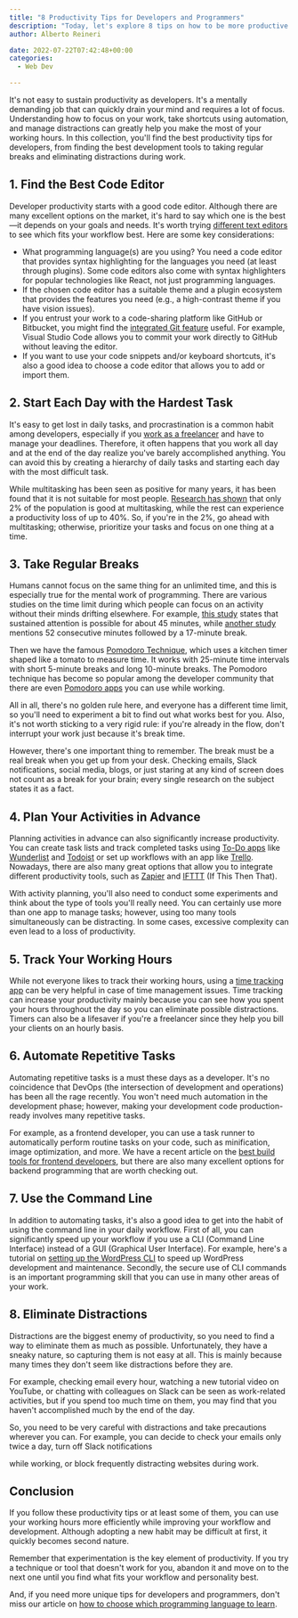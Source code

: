 ```yaml
---
title: "8 Productivity Tips for Developers and Programmers"
description: "Today, let's explore 8 tips on how to be more productive in the world of web development and programming."
author: Alberto Reineri

date: 2022-07-22T07:42:48+00:00
categories:
  - Web Dev

---
```


It's not easy to sustain productivity as developers. It's a mentally demanding job that can quickly drain your mind and requires a lot of focus. Understanding how to focus on your work, take shortcuts using automation, and manage distractions can greatly help you make the most of your working hours. In this collection, you'll find the best productivity tips for developers, from finding the best development tools to taking regular breaks and eliminating distractions during work.

## 1. Find the Best Code Editor

Developer productivity starts with a good code editor. Although there are many excellent options on the market, it's hard to say which one is the best—it depends on your goals and needs. It's worth trying [different text editors][1] to see which fits your workflow best. Here are some key considerations:

- What programming language(s) are you using? You need a code editor that provides syntax highlighting for the languages you need (at least through plugins). Some code editors also come with syntax highlighters for popular technologies like React, not just programming languages.
- If the chosen code editor has a suitable theme and a plugin ecosystem that provides the features you need (e.g., a high-contrast theme if you have vision issues).
- If you entrust your work to a code-sharing platform like GitHub or Bitbucket, you might find the [integrated Git feature](/en/blog/how-to-use-git/) useful. For example, Visual Studio Code allows you to commit your work directly to GitHub without leaving the editor.
- If you want to use your code snippets and/or keyboard shortcuts, it's also a good idea to choose a code editor that allows you to add or import them.

## 2. Start Each Day with the Hardest Task

It's easy to get lost in daily tasks, and procrastination is a common habit among developers, especially if you [work as a freelancer][3] and have to manage your deadlines. Therefore, it often happens that you work all day and at the end of the day realize you've barely accomplished anything. You can avoid this by creating a hierarchy of daily tasks and starting each day with the most difficult task.

While multitasking has been seen as positive for many years, it has been found that it is not suitable for most people. [Research has shown][4] that only 2% of the population is good at multitasking, while the rest can experience a productivity loss of up to 40%. So, if you're in the 2%, go ahead with multitasking; otherwise, prioritize your tasks and focus on one thing at a time.

## 3. Take Regular Breaks

Humans cannot focus on the same thing for an unlimited time, and this is especially true for the mental work of programming. There are various studies on the time limit during which people can focus on an activity without their minds drifting elsewhere. For example, [this study][5] states that sustained attention is possible for about 45 minutes, while [another study][6] mentions 52 consecutive minutes followed by a 17-minute break.

Then we have the famous [Pomodoro Technique][7], which uses a kitchen timer shaped like a tomato to measure time. It works with 25-minute time intervals with short 5-minute breaks and long 10-minute breaks. The Pomodoro technique has become so popular among the developer community that there are even [Pomodoro apps][8] you can use while working.

All in all, there's no golden rule here, and everyone has a different time limit, so you'll need to experiment a bit to find out what works best for you. Also, it's not worth sticking to a very rigid rule: if you're already in the flow, don't interrupt your work just because it's break time.

However, there's one important thing to remember. The break must be a real break when you get up from your desk. Checking emails, Slack notifications, social media, blogs, or just staring at any kind of screen does not count as a break for your brain; every single research on the subject states it as a fact.

## 4. Plan Your Activities in Advance

Planning activities in advance can also significantly increase productivity. You can create task lists and track completed tasks using [To-Do apps][9] like [Wunderlist][10] and [Todoist][11] or set up workflows with an app like [Trello][12]. Nowadays, there are also many great options that allow you to integrate different productivity tools, such as [Zapier][13] and [IFTTT][14] (If This Then That).

With activity planning, you'll also need to conduct some experiments and think about the type of tools you'll really need. You can certainly use more than one app to manage tasks; however, using too many tools simultaneously can be distracting. In some cases, excessive complexity can even lead to a loss of productivity.

## 5. Track Your Working Hours

While not everyone likes to track their working hours, using a [time tracking app][15] can be very helpful in case of time management issues. Time tracking can increase your productivity mainly because you can see how you spent your hours throughout the day so you can eliminate possible distractions. Timers can also be a lifesaver if you're a freelancer since they help you bill your clients on an hourly basis.

## 6. Automate Repetitive Tasks

Automating repetitive tasks is a must these days as a developer. It's no coincidence that DevOps (the intersection of development and operations) has been all the rage recently. You won't need much automation in the development phase; however, making your development code production-ready involves many repetitive tasks.

For example, as a frontend developer, you can use a task runner to automatically perform routine tasks on your code, such as minification, image optimization, and more. We have a recent article on the [best build tools for frontend developers][15], but there are also many excellent options for backend programming that are worth checking out.

## 7. Use the Command Line

In addition to automating tasks, it's also a good idea to get into the habit of using the command line in your daily workflow. First of all, you can significantly speed up your workflow if you use a CLI (Command Line Interface) instead of a GUI (Graphical User Interface). For example, here's a tutorial on [setting up the WordPress CLI][16] to speed up WordPress development and maintenance. Secondly, the secure use of CLI commands is an important programming skill that you can use in many other areas of your work.

## 8. Eliminate Distractions

Distractions are the biggest enemy of productivity, so you need to find a way to eliminate them as much as possible. Unfortunately, they have a sneaky nature, so capturing them is not easy at all. This is mainly because many times they don't seem like distractions before they are.

For example, checking email every hour, watching a new tutorial video on YouTube, or chatting with colleagues on Slack can be seen as work-related activities, but if you spend too much time on them, you may find that you haven't accomplished much by the end of the day.

So, you need to be very careful with distractions and take precautions wherever you can. For example, you can decide to check your emails only twice a day, turn off Slack notifications

 while working, or block frequently distracting websites during work.

## Conclusion

If you follow these productivity tips or at least some of them, you can use your working hours more efficiently while improving your workflow and development. Although adopting a new habit may be difficult at first, it quickly becomes second nature.

Remember that experimentation is the key element of productivity. If you try a technique or tool that doesn't work for you, abandon it and move on to the next one until you find what fits your workflow and personality best.

And, if you need more unique tips for developers and programmers, don't miss our article on [how to choose which programming language to learn][17].

[1]: /blog/5-best-text-editors-for-developers
[2]: /blog/how-to-use-git/
[3]: /10-tips-for-freelancers-and-freelance-professionals/
[4]: https://www.forbes.com/sites/lisaquast/2017/02/06/want-to-be-more-productive-stop-multi-tasking
[5]: http://naturalhealthcare.ca/glossaries.phtml?term=sustained+attention#.XgqCCPx7nIU
[6]: https://www.theatlantic.com/business/archive/2014/09/science-tells-you-how-many-minutes-should-you-take-a-break-for-work-17/380369/
[7]: https://en.wikipedia.org/wiki/Pomodoro_Technique
[8]: https://tomato-timer.com/
[9]: https://www.developerdrive.com/creating-a-simple-to-do-application-part-1/
[10]: https://www.wunderlist.com/
[11]: https://todoist.com/
[12]: https://trello.com/
[13]: https://zapier.com/
[14]: https://ifttt.com/
[15]: /blog/6-best-tools-for-frontend-development
[16]: /blog/using-command-line-with-wordpress-thanks-to-wp-cli
[17]: /blog/how-to-choose-which-programming-language-to-learn
